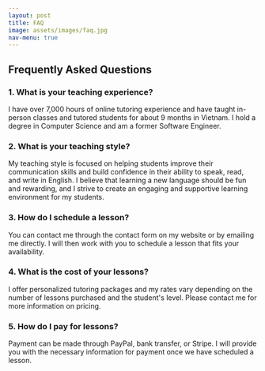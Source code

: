 ```yaml
---
layout: post
title: FAQ
image: assets/images/faq.jpg
nav-menu: true
---
```


<h2>Frequently Asked Questions</h2>

<h3>1. What is your teaching experience?</h3>
<p>I have over 7,000 hours of online tutoring experience and have taught in-person classes and tutored students for about 9 months in Vietnam. I hold a degree in Computer Science and am a former Software Engineer.</p>

<h3>2. What is your teaching style?</h3>
<p>My teaching style is focused on helping students improve their communication skills and build confidence in their ability to speak, read, and write in English. I believe that learning a new language should be fun and rewarding, and I strive to create an engaging and supportive learning environment for my students.</p>

<h3>3. How do I schedule a lesson?</h3>
<p>You can contact me through the contact form on my website or by emailing me directly. I will then work with you to schedule a lesson that fits your availability.</p>

<h3>4. What is the cost of your lessons?</h3>
<p>I offer personalized tutoring packages and my rates vary depending on the number of lessons purchased and the student's level. Please contact me for more information on pricing.</p>

<h3>5. How do I pay for lessons?</h3>
<p>Payment can be made through PayPal, bank transfer, or Stripe. I will provide you with the necessary information for payment once we have scheduled a lesson.</p>

